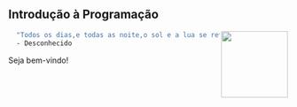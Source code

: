 ## Introdução à Programação

<img src="https://images.squarespace-cdn.com/content/v1/5cc8f037fb22a563b742f6ce/1c25ff3b-66b1-454b-8d32-a8c7131db156/greenturtle.png" width="120" align="right"> </a>

```bash
  "Todos os dias,e todas as noite,o sol e a lua se revezam para testemunhar sua beleza."
  - Desconhecido
```

Seja bem-vindo!
